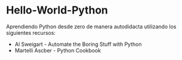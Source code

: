 # Hello-World-Python

Aprendiendo Python desde zero de manera autodidacta utilizando los siguientes recursos:

* Al Sweigart - Automate the Boring Stuff with Python
* Martelli Ascber - Python Cookbook
